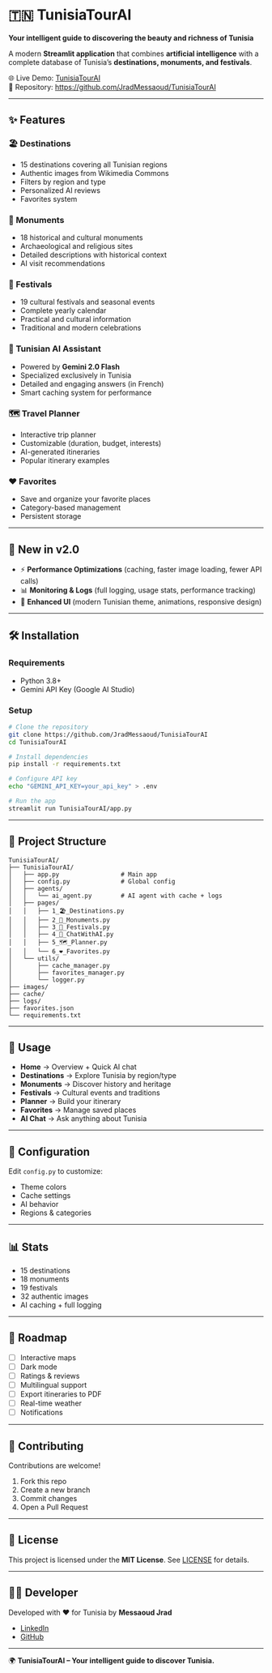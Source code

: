 
# 🇹🇳 TunisiaTourAI

**Your intelligent guide to discovering the beauty and richness of Tunisia**  

A modern **Streamlit application** that combines **artificial intelligence** with a complete database of Tunisia’s **destinations, monuments, and festivals**.  

🌐 Live Demo: [TunisiaTourAI](https://tunisiatourai.streamlit.app/)  
📂 Repository: https://github.com/JradMessaoud/TunisiaTourAI  

---

## ✨ Features

### 🏖️ Destinations
- 15 destinations covering all Tunisian regions  
- Authentic images from Wikimedia Commons  
- Filters by region and type  
- Personalized AI reviews  
- Favorites system  

### 🗿 Monuments
- 18 historical and cultural monuments  
- Archaeological and religious sites  
- Detailed descriptions with historical context  
- AI visit recommendations  

### 🎉 Festivals
- 19 cultural festivals and seasonal events  
- Complete yearly calendar  
- Practical and cultural information  
- Traditional and modern celebrations  

### 🤖 Tunisian AI Assistant
- Powered by **Gemini 2.0 Flash**  
- Specialized exclusively in Tunisia  
- Detailed and engaging answers (in French)  
- Smart caching system for performance  

### 🗺️ Travel Planner
- Interactive trip planner  
- Customizable (duration, budget, interests)  
- AI-generated itineraries  
- Popular itinerary examples  

### ❤️ Favorites
- Save and organize your favorite places  
- Category-based management  
- Persistent storage  

---

## 🚀 New in v2.0

- ⚡ **Performance Optimizations** (caching, faster image loading, fewer API calls)  
- 📊 **Monitoring & Logs** (full logging, usage stats, performance tracking)  
- 🎨 **Enhanced UI** (modern Tunisian theme, animations, responsive design)  

---

## 🛠️ Installation

### Requirements
- Python 3.8+  
- Gemini API Key (Google AI Studio)  

### Setup
```bash
# Clone the repository
git clone https://github.com/JradMessaoud/TunisiaTourAI
cd TunisiaTourAI

# Install dependencies
pip install -r requirements.txt

# Configure API key
echo "GEMINI_API_KEY=your_api_key" > .env

# Run the app
streamlit run TunisiaTourAI/app.py
````

---

## 📁 Project Structure

```
TunisiaTourAI/
├── TunisiaTourAI/
│   ├── app.py                 # Main app
│   ├── config.py              # Global config
│   ├── agents/
│   │   └── ai_agent.py        # AI agent with cache + logs
│   ├── pages/
│   │   ├── 1_🏖️_Destinations.py
│   │   ├── 2_🗿_Monuments.py
│   │   ├── 3_🎉_Festivals.py
│   │   ├── 4_🤖_ChatWithAI.py
│   │   ├── 5_🗺️_Planner.py
│   │   └── 6_❤️_Favorites.py
│   └── utils/
│       ├── cache_manager.py
│       ├── favorites_manager.py
│       └── logger.py
├── images/                    
├── cache/                     
├── logs/                      
├── favorites.json             
└── requirements.txt
```

---

## 🎯 Usage

* **Home** → Overview + Quick AI chat
* **Destinations** → Explore Tunisia by region/type
* **Monuments** → Discover history and heritage
* **Festivals** → Cultural events and traditions
* **Planner** → Build your itinerary
* **Favorites** → Manage saved places
* **AI Chat** → Ask anything about Tunisia

---

## 🔧 Configuration

Edit `config.py` to customize:

* Theme colors
* Cache settings
* AI behavior
* Regions & categories

---

## 📊 Stats

* 15 destinations
* 18 monuments
* 19 festivals
* 32 authentic images
* AI caching + full logging

---

## 📝 Roadmap

* [ ] Interactive maps
* [ ] Dark mode
* [ ] Ratings & reviews
* [ ] Multilingual support
* [ ] Export itineraries to PDF
* [ ] Real-time weather
* [ ] Notifications

---

## 🤝 Contributing

Contributions are welcome!

1. Fork this repo
2. Create a new branch
3. Commit changes
4. Open a Pull Request

---

## 📄 License

This project is licensed under the **MIT License**. See [LICENSE](LICENSE) for details.

---

## 👨‍💻 Developer

Developed with ❤️ for Tunisia by **Messaoud Jrad**

* [LinkedIn](https://www.linkedin.com/in/massoud-jrad-1a9250321/)
* [GitHub](https://github.com/JradMessaoud)

---

🌍 **TunisiaTourAI – Your intelligent guide to discover Tunisia.**

